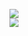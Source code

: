 [![](https://img.shields.io/badge/Made%20With-Github%20Spray-lightgrey.svg?style=for-the-badge&logo=github)](https://github.com/Annihil/github-spray#27626)  
[![](https://i.imgur.com/2DrTn0Z.gif)](https://github.com/Annihil/github-spray)
